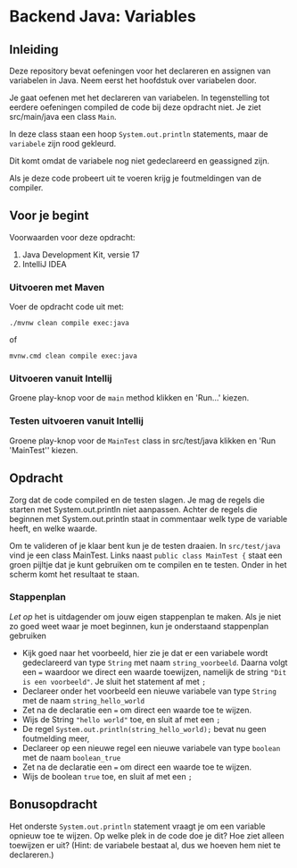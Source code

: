 # Backend Java: Variables

## Inleiding

Deze repository bevat oefeningen voor het declareren en assignen van variabelen in Java.
Neem eerst het hoofdstuk over variabelen door.

Je gaat oefenen met het declareren van variabelen. In tegenstelling tot eerdere oefeningen compiled de code bij deze opdracht niet.
Je ziet src/main/java een class `Main`.

In deze class staan een hoop `System.out.println` statements, maar de `variabele` zijn rood gekleurd.

Dit komt omdat de variabele nog niet gedeclareerd en geassigned zijn.

Als je deze code probeert uit te voeren krijg je foutmeldingen van de compiler.

## Voor je begint

Voorwaarden voor deze opdracht:
1. Java Development Kit, versie 17
2. IntelliJ IDEA

### Uitvoeren met Maven

Voer de opdracht code uit met:

```shell
./mvnw clean compile exec:java
```

of

```shell
mvnw.cmd clean compile exec:java
```

### Uitvoeren vanuit Intellij

Groene play-knop voor de `main` method klikken en 'Run...' kiezen.

### Testen uitvoeren vanuit Intellij

Groene play-knop voor de `MainTest` class in src/test/java klikken en 'Run 'MainTest'' kiezen.

## Opdracht

Zorg dat de code compiled en de testen slagen. Je mag de regels die starten met System.out.println niet aanpassen.
Achter de regels die beginnen met System.out.println staat in commentaar welk type de variable heeft, en welke waarde.

Om te valideren of je klaar bent kun je de testen draaien. In `src/test/java` vind je een class MainTest. Links naast `public class MainTest {` staat een groen pijltje dat je kunt gebruiken om te compilen en te testen. Onder in het scherm komt het resultaat te staan.

### Stappenplan

_Let op_ het is uitdagender om jouw eigen stappenplan te maken. Als je niet zo goed weet waar je moet beginnen, kun je onderstaand stappenplan gebruiken

* Kijk goed naar het voorbeeld, hier zie je dat er een variabele wordt gedeclareerd van type `String` met naam `string_voorbeeld`. Daarna volgt een `=` waardoor we direct een waarde toewijzen, namelijk de string `"Dit is een voorbeeld"`. Je sluit het statement af met `;`
* Declareer onder het voorbeeld een nieuwe variabele van type  `String` met de naam `string_hello_world`
* Zet na de declaratie een `=` om direct een waarde toe te wijzen.
* Wijs de String `"hello world"` toe, en sluit af met een `;`
* De regel `System.out.println(string_hello_world);` bevat nu geen foutmelding meer,
* Declareer op een nieuwe regel een nieuwe variabele van type  `boolean` met de naam `boolean_true`
* Zet na de declaratie een `=` om direct een waarde toe te wijzen.
* Wijs de boolean `true` toe, en sluit af met een `;`

## Bonusopdracht

Het onderste `System.out.println` statement vraagt je om een variable opnieuw toe te wijzen. Op welke plek in de code doe je dit?
Hoe ziet alleen toewijzen er uit? (Hint: de variabele bestaat al, dus we hoeven hem niet te declareren.)
